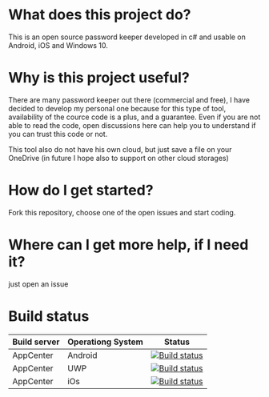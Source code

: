 # What does this project do?

This is an open source password keeper developed in c# and usable on Android, iOS and Windows 10.

# Why is this project useful?

There are many password keeper out there (commercial and free), I have decided to develop my personal one because for this type of tool, availability of the cource code is a plus, and a guarantee. Even if you are not able to read the code, open discussions here can help you to understand if you can trust this code or not.

This tool also do not have his own cloud, but just save a file on your OneDrive (in future I hope also to support on other cloud storages)

# How do I get started?
Fork this repository, choose one of the open issues and start coding.

# Where can I get more help, if I need it?
just open an issue

# Build status
|Build server   | Operationg System  | Status  
|---|---|---
|  AppCenter |  Android | [![Build status](https://build.appcenter.ms/v0.1/apps/90672336-6ebb-43b7-9768-1b73806603a4/branches/master/badge)](https://appcenter.ms)  |
|  AppCenter |  UWP | [![Build status](https://build.appcenter.ms/v0.1/apps/22192568-d4b0-4018-9b77-07361c3be646/branches/master/badge)](https://appcenter.ms)  |
|  AppCenter | iOs  |  [![Build status](https://build.appcenter.ms/v0.1/apps/cb614256-69c6-4192-bd28-728f986d9aed/branches/master/badge)](https://appcenter.ms)  |

